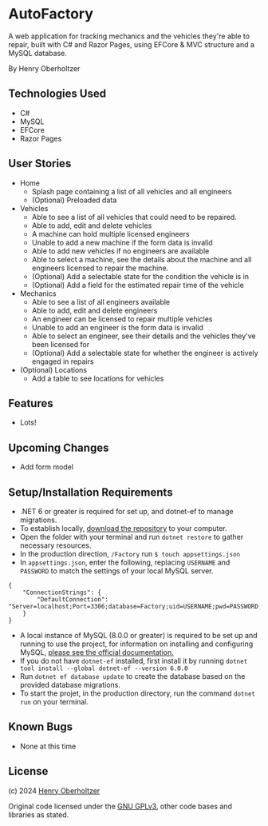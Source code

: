 # AutoFactory

A web application for tracking mechanics and the vehicles they're able to repair, built with C# and Razor Pages, using EFCore & MVC structure and a MySQL database.

By Henry Oberholtzer

## Technologies Used

- C#
- MySQL
- EFCore
- Razor Pages

## User Stories
- Home
    - Splash page containing a list of all vehicles and all engineers
    - (Optional) Preloaded data
- Vehicles
    - Able to see a list of all vehicles that could need to be repaired.
    - Able to add, edit and delete vehicles
    - A machine can hold multiple licensed engineers
    - Unable to add a new machine if the form data is invalid
    - Able to add new vehicles if no engineers are available
    - Able to select a machine, see the details about the machine and all engineers licensed to repair the machine.
    - (Optional) Add a selectable state for the condition the vehicle is in
    - (Optional) Add a field for the estimated repair time of the vehicle
- Mechanics
    - Able to see a list of all engineers available
    - Able to add, edit and delete engineers
    - An engineer can be licensed to repair multiple vehicles
    - Unable to add an engineer is the form data is invalid
    - Able to select an engineer, see their details and the vehicles they've been licensed for
    - (Optional) Add a selectable state for whether the engineer is actively engaged in repairs
- (Optional) Locations
    - Add a table to see locations for vehicles

## Features
- Lots!

## Upcoming Changes
- Add form model

## Setup/Installation Requirements

- .NET 6 or greater is required for set up, and dotnet-ef to manage migrations.
- To establish locally, [download the repository](https://github.com/henry-oberholtzer/Factory/archive/refs/heads/main.zip) to your computer.
- Open the folder with your terminal and run `dotnet restore` to gather necessary resources.
- In the production direction, `/Factory` run `$ touch appsettings.json`
- In `appsettings.json`, enter the following, replacing `USERNAME` and `PASSWORD` to match the settings of your local MySQL server.
  
```
{
    "ConnectionStrings": {
        "DefaultConnection": "Server=localhost;Port=3306;database=Factory;uid=USERNAME;pwd=PASSWORD;"
    }
}
```
- A local instance of MySQL (8.0.0 or greater) is required to be set up and running to use the project, for information on installing and configuring MySQL, [please see the official documentation.](https://dev.mysql.com/doc/mysql-installation-excerpt/8.3/en/)
- If you do not have `dotnet-ef` installed, first install it by running `dotnet tool install --global dotnet-ef --version 6.0.0`
- Run `dotnet ef database update` to create the database based on the provided database migrations.
- To start the projet, in the production directory, run the command `dotnet run` on your terminal.

## Known Bugs

- None at this time

## License

(c) 2024 [Henry Oberholtzer](https://www.henryoberholtzer.com/)

Original code licensed under the [GNU GPLv3](https://www.gnu.org/licenses/gpl-3.0.en.html#license), other code bases and libraries as stated.
